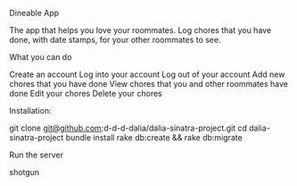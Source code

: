
Dineable App

The app that helps you love your roommates. Log chores that you have done, with date stamps, for your other roommates to see.

What you can do

Create an account
Log into your account
Log out of your account
Add new chores that you have done
View chores that you and other roommates have done
Edit your chores
Delete your chores

Installation:

git clone git@github.com:d-d-d-dalia/dalia-sinatra-project.git
cd dalia-sinatra-project
bundle install
rake db:create && rake db:migrate

Run the server

shotgun
